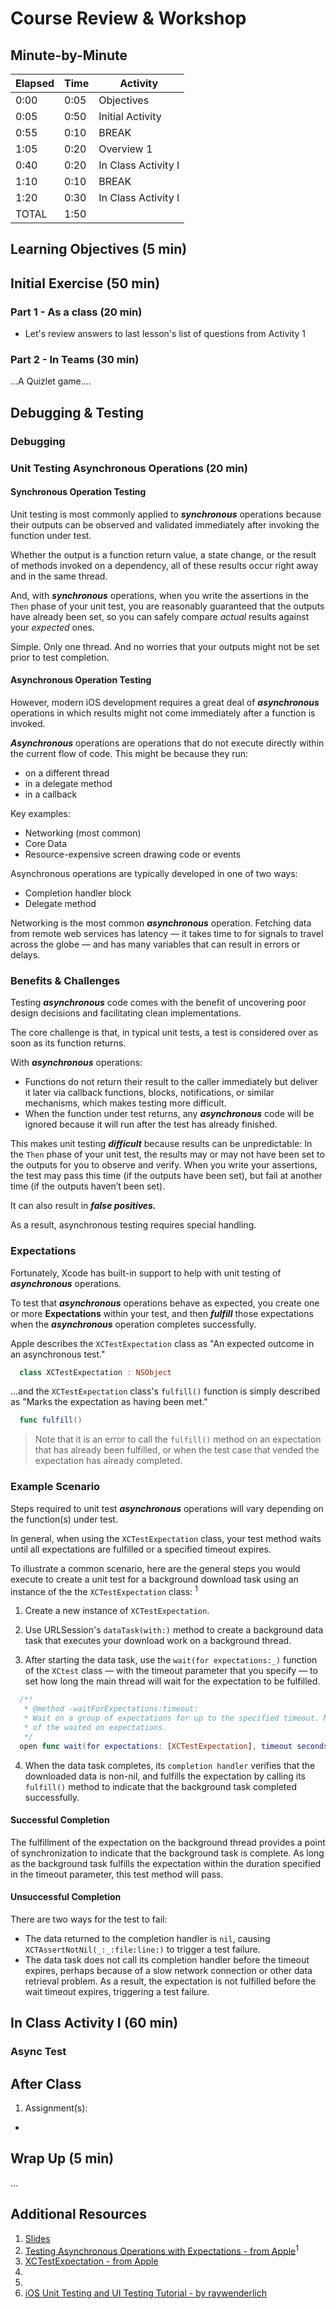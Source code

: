 # Course Review & Workshop

<!-- INSTRUCTOR NOTES:
1) For Iniital Exercise:
- Quizlet game location is:
https://quizlet.com/_6u0szm

2)  -->


## Minute-by-Minute

| **Elapsed** | **Time**  | **Activity**              |
| ----------- | --------- | ------------------------- |
| 0:00        | 0:05      | Objectives                |
| 0:05        | 0:50      | Initial Activity          |
| 0:55        | 0:10      | BREAK                     |
| 1:05        | 0:20      | Overview  1                |
| 0:40        | 0:20      | In Class Activity I       |
| 1:10        | 0:10      | BREAK                     |
| 1:20        | 0:30      | In Class Activity I       |
| TOTAL       | 1:50      |                           |


## Learning Objectives (5 min)

<!-- 1. Identify use cases of Operations with dependencies.
1. Implement dependencies.
1. Review Operations by implementing a solution in a project. -->

## Initial Exercise (50 min)

### Part 1 - As a class (20 min)
- Let's review answers to last lesson's list of questions from Activity 1

### Part 2 - In Teams (30 min)

...A Quizlet game....


<!-- INSTRUCTOR NOTES:
1) For Iniital Exercise:
- Quizlet game location is:
https://quizlet.com/_6u0szm
 -->


## Debugging & Testing

### Debugging

<!--
OUTLINE:
- Debug Navigator

- Main Thread Checker

Detect invalid use of AppKit, UIKit, and other APIs from a background thread.


The Main Thread Checker is a standalone tool for Swift and C languages that detects invalid usage of AppKit, UIKit, and other APIs on a background thread. Updating UI on a thread other than the main thread is a common mistake that can result in missed UI updates, visual defects, data corruptions, and crashes.

How the Main Thread Checker Works
At app launch, the Main Thread Checker dynamically replaces the implementations of methods that should only be called on the main thread with a version that prepends the check. Methods known to be safe for use on background threads are excluded from this check.

Example Scenario:

Updating UI from a Completion Handler
Long-running tasks such as networking are often executed in the background, and provide a completion handler to signal completion. Attempting to read or update the UI from a completion handler may cause problems.

Solution
Dispatch the call to update the label text to the main thread.


Performance Impact
The performance impact of the Main Thread Checker is minimal, with a 1–2% CPU overhead and additional process launch time of <0.1 seconds.
Because of its minimal performance overhead, the Main Thread Checker is automatically enabled when you run your app with the Xcode debugger.

-- optional (non-apple text) --

The Main Thread Checker (MTC) was introduced in Xcode 9. Its goal is to simple: to detect improper use of APIs on a background thread. Updating using a background thread can cause unknown bugs, crashes and strange UI behavior that can easily be avoided.


- TSan -->



### Unit Testing Asynchronous Operations (20 min)

#### Synchronous Operation Testing
Unit testing is most commonly applied to __*synchronous*__ operations because their outputs can be observed and validated immediately after invoking the function under test.

Whether the output is a function return value, a state change, or the result of methods invoked on a dependency, all of these results occur right away and in the same thread.

And, with __*synchronous*__ operations, when you write the assertions in the `Then` phase of your unit test, you are reasonably guaranteed that the outputs have already been set, so you can safely compare *actual* results against your *expected* ones.

Simple. Only one thread. And no worries that your outputs might not be set prior to test completion.

#### Asynchronous Operation Testing
However, modern iOS development requires a great deal of __*asynchronous*__ operations in which results might not come immediately after a function is invoked.

__*Asynchronous*__ operations are operations that do not execute directly within the current flow of code. This might be because they run:
- on a different thread
- in a delegate method
- in a callback

Key examples:
- Networking (most common)
- Core Data
- Resource-expensive screen drawing code or events

Asynchronous operations are typically developed in one of two ways:
- Completion handler block
- Delegate method

Networking is the most common __*asynchronous*__ operation. Fetching data from remote web services has latency &mdash; it takes time to for signals to travel across the globe &mdash; and has many variables that can result in errors or delays.

<!-- The most common asynchronous operation is networking. Fetching data from an API over the network has latency, because data takes time to travel through wires around the globe. There can also be numerous points of failures. The server may be down. Packets can get dropped. Multiplexing can produce errors. Connection may be lost. There are many variables that can result in errors and/or delays.  -->

### Benefits & Challenges
Testing __*asynchronous*__ code comes with the benefit of uncovering poor design decisions and facilitating clean implementations.

The core challenge is that, in typical unit tests, a test is considered over as soon as its function returns.

With __*asynchronous*__ operations:
- Functions do not return their result to the caller immediately but deliver it later via callback functions, blocks, notifications, or similar mechanisms, which makes testing more difficult.
- When the function under test returns, any __*asynchronous*__ code will be ignored because it will run after the test has already finished.

This makes unit testing __*difficult*__ because results can be unpredictable: In the `Then` phase of your unit test, the results may or may not have been set to the outputs for you to observe and verify. When you write your assertions, the test may pass this time (if the outputs have been set), but fail at another time (if the outputs haven’t been set).

It can also result in __*false positives.*__

As a result, asynchronous testing requires special handling.

<!-- tasks might be executed on a different thread than the invoked function yet take extended time to complete before their outputs are set.

the program or information flow is not reflected in the call stack any more. -->

### Expectations
Fortunately, Xcode has built-in support to help with unit testing of __*asynchronous*__ operations.

To test that __*asynchronous*__ operations behave as expected, you create one or more **Expectations** within your test, and then __*fulfill*__ those expectations when the __*asynchronous*__ operation completes successfully.

Apple describes the `XCTestExpectation` class as "An expected outcome in an asynchronous test."

```Swift  
  class XCTestExpectation : NSObject
```

...and the `XCTestExpectation` class's `fulfill()` function is simply described as "Marks the expectation as having been met."


```Swift  
  func fulfill()
```

> Note that it is an error to call the `fulfill()` method on an expectation that has already been fulfilled, or when the test case that vended the expectation has already completed.


### Example Scenario
Steps required to unit test __*asynchronous*__ operations will vary depending on the function(s) under test.

In general, when using the `XCTestExpectation` class, your test method waits until all expectations are fulfilled or a specified timeout expires.

To illustrate a common scenario, here are the general steps you would execute to create a unit test for a background download task using an instance of the the `XCTestExpectation` class: <sup>1</sup>

1.  Create a new instance of `XCTestExpectation`.

2.  Use URLSession's `dataTask(with:)` method to create a background data task that executes your download work on a background thread.

3. After starting the data task, use the `wait(for expectations:_)` function of the `XCtest` class &mdash; with the timeout parameter that you specify &mdash; to set how long the main thread will wait for the expectation to be fulfilled.

```Swift
  /*!
   * @method -waitForExpectations:timeout:
   * Wait on a group of expectations for up to the specified timeout. May return early based on fulfillment
   * of the waited on expectations.
   */
  open func wait(for expectations: [XCTestExpectation], timeout seconds: TimeInterval)
```

4. When the data task completes, its `completion handler` verifies that the downloaded data is non-nil, and fulfills the expectation by calling its` fulfill()` method to indicate that the background task completed successfully.

#### Successful Completion
The fulfillment of the expectation on the background thread provides a point of synchronization to indicate that the background task is complete. As long as the background task fulfills the expectation within the duration specified in the timeout parameter, this test method will pass.

#### Unsuccessful Completion
There are two ways for the test to fail:
- The data returned to the completion handler is `nil`, causing `XCTAssertNotNil(_:_:file:line:)` to trigger a test failure.
- The data task does not call its completion handler before the timeout expires, perhaps because of a slow network connection or other data retrieval problem. As a result, the expectation is not fulfilled before the wait timeout expires, triggering a test failure.

<!--
The core of the problem is that a test is considered over as soon as its function returns. Because of that, any asynchronous code will be ignored, since it’ll run after the test has already finished.
Not only can this make code hard to test, but it can also lead to false positives.


The main challenge of testing concurrent code is that the program or information flow is not reflected in the call stack any more. Functions do not return their result to the caller immediately, but deliver it later via callback functions, blocks, notifications, or similar mechanisms, which makes testing more difficult.


Asynchronous operations present a challenge to unit testing. In the Then phase, the results may or may not have been set to the outputs for you to observe and verify. When you write your assertions, the test may pass this time (if the outputs have been set), but fail at another time (if the outputs haven’t been set).

The most common asynchronous operation is networking. Fetching data from an API over the network has latency, because data takes time to travel through wires around the globe. There can also be numerous points of failures. The server may be down. Packets can get dropped. Multiplexing can produce errors. Connection may be lost. There are many variables that can result in errors and/or delays. As a result, asynchronous testing necessitates some special handling. Fortunately, Xcode has built-in support to help with that. --> 


<!--
All the unit tests that you’ve seen so far are for testing synchronous operations. That is, the outputs can be observed and verified immediately after invoking the method on the test subject. The outputs can be function return values, state changes, or methods invoked on a dependency. All of these happen right away in the same thread. When you write the assertions in the Then phase, you’re guaranteed that the outputs have already been set so that you can safely compare the actual v.s. expected. You don’t have to worry about whether the outputs are ready or not. They are ready.

However, a lot of stuff that we do in modern iOS development are asynchronous operations, such as Core Data, networking, or even some expensive drawing code or events. The results will come, but not right away. It takes time for the task to finish, and the outputs be set. In iOS, these asynchronous operations are usually coded in one of two ways:

Completion handler block
Delegate method

Asynchronous operations present a challenge to unit testing. In the Then phase, the results may or may not have been set to the outputs for you to observe and verify. When you write your assertions, the test may pass this time (if the outputs have been set), but fail at another time (if the outputs haven’t been set).

The most common asynchronous operation is networking. Fetching data from an API over the network has latency, because data takes time to travel through wires around the globe. There can also be numerous points of failures. The server may be down. Packets can get dropped. Multiplexing can produce errors. Connection may be lost. There are many variables that can result in errors and/or delays. As a result, asynchronous testing necessitates some special handling. Fortunately, Xcode has built-in support to help with that. -->

## In Class Activity I (60 min)

### Async Test

<!-- following steps above, complete the code:

- get it to succeed

get it to fail by:
- nil - disconnect networking
- setting a timeout that will fail  -->

## After Class

1. Assignment(s):
-
<!-- - For next class, bring your plan for the final project. This is important since we have two weeks left in the term. -->

## Wrap Up (5 min)

...
<!-- - You pair programmed today's exercise. Make sure both of you get a working copy of the project. -->

## Additional Resources

1. [Slides]()
1. [Testing Asynchronous Operations with Expectations - from Apple](https://developer.apple.com/documentation/xctest/asynchronous_tests_and_expectations/testing_asynchronous_operations_with_expectations)<sup>1</sup>
1. [XCTestExpectation - from Apple](https://developer.apple.com/documentation/xctest/xctestexpectation)
1. []()
1. []()
3. [iOS Unit Testing and UI Testing Tutorial - by raywenderlich](https://www.raywenderlich.com/960290-ios-unit-testing-and-ui-testing-tutorial)

